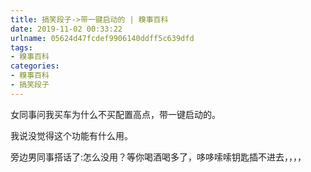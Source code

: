```yaml
---
title: 搞笑段子->带一键启动的 | 糗事百科
date: 2019-11-02 00:33:22
urlname: 05624d47fcdef9906140ddff5c639dfd
tags: 
- 糗事百科
categories:
- 糗事百科
- 搞笑段子
---
```

女同事问我买车为什么不买配置高点，带一键启动的。

我说没觉得这个功能有什么用。

旁边男同事搭话了:怎么没用？等你喝酒喝多了，哆哆嗦嗦钥匙插不进去，，，，


